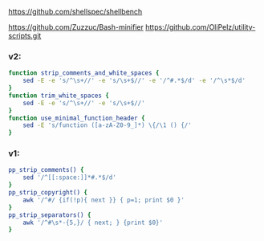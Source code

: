 https://github.com/shellspec/shellbench

https://github.com/Zuzzuc/Bash-minifier
https://github.com/OliPelz/utility-scripts.git


### v2:
```bash
function strip_comments_and_white_spaces {
	sed -E -e 's/^\s+//' -e 's/\s+$//' -e '/^#.*$/d' -e '/^\s*$/d'
}
function trim_white_spaces {
	sed -E -e 's/^\s+//' -e 's/\s+$//'
}
function use_minimal_function_header {
	sed -E 's/function ([a-zA-Z0-9_]*) \{/\1 () {/'
}
```

### v1:
```bash
pp_strip_comments() {
	sed '/^[[:space:]]*#.*$/d'
}
pp_strip_copyright() {
	awk '/^#/ {if(!p){ next }} { p=1; print $0 }'
}
pp_strip_separators() {
	awk '/^#\s*-{5,}/ { next; } {print $0}'
}
```
